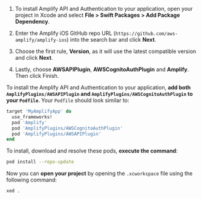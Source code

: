 <amplify-block-switcher>

<amplify-block name="Swift Package Manager">

1. To install Amplify API and Authentication to your application, open your project in Xcode and select **File > Swift Packages > Add Package Dependency**.

2. Enter the Amplify iOS GitHub repo URL (`https://github.com/aws-amplify/amplify-ios`) into the search bar and click **Next**.

3. Choose the first rule, **Version**, as it will use the latest compatible version and click **Next**.

4. Lastly, choose **AWSAPIPlugin**, **AWSCognitoAuthPlugin** and **Amplify**. Then click Finish.

</amplify-block>

<amplify-block name="CocoaPods">

To install the Amplify API and Authentication to your application, **add both `AmplifyPlugins/AWSAPIPlugin` and `AmplifyPlugins/AWSCognitoAuthPlugin` to your `Podfile`**.  Your `Podfile` should look similar to:

```ruby
target 'MyAmplifyApp' do
  use_frameworks!
  pod 'Amplify'
  pod 'AmplifyPlugins/AWSCognitoAuthPlugin'
  pod 'AmplifyPlugins/AWSAPIPlugin'
end
```

To install, download and resolve these pods, **execute the command**:

```bash
pod install --repo-update
```

Now you can **open your project** by opening the `.xcworkspace` file using the following command:

```bash
xed .
```

</amplify-block>

</amplify-block-switcher>